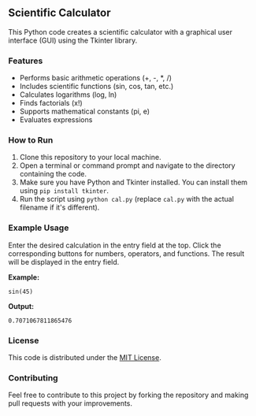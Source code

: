 ## Scientific Calculator 

This Python code creates a scientific calculator with a graphical user interface (GUI) using the Tkinter library.

### Features

* Performs basic arithmetic operations (+, -, *, /)
* Includes scientific functions (sin, cos, tan, etc.)
* Calculates logarithms (log, ln)
* Finds factorials (x!)
* Supports mathematical constants (pi, e)
* Evaluates expressions

### How to Run

1. Clone this repository to your local machine.
2. Open a terminal or command prompt and navigate to the directory containing the code.
3. Make sure you have Python and Tkinter installed. You can install them using `pip install tkinter`.
4. Run the script using `python cal.py` (replace `cal.py` with the actual filename if it's different).

### Example Usage

Enter the desired calculation in the entry field at the top. Click the corresponding buttons for numbers, operators, and functions. The result will be displayed in the entry field.

**Example:**

```
sin(45)
```

**Output:**

```
0.7071067811865476
```

### License

This code is distributed under the [MIT License](https://choosealicense.com/licenses/mit/).

### Contributing

Feel free to contribute to this project by forking the repository and making pull requests with your improvements.
